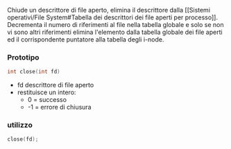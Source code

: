 Chiude un descrittore di file aperto, elimina il descrittore dalla [[Sistemi operativi/File System#Tabella dei descrittori dei file aperti per processo]]. Decrementa il numero di riferimenti al file nella tabella globale e solo se non vi sono altri riferimenti elimina l'elemento dalla tabella globale dei file aperti ed il corrispondente puntatore alla tabella degli i-node.


### Prototipo
```c
int close(int fd)
```
- fd descrittore di file aperto
- restituisce un intero:
	- 0 = successo
	- -1 = errore di chiusura

### utilizzo
```c
close(fd);
```